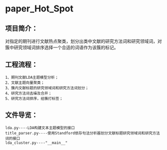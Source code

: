 # paper_Hot_Spot
## 项目简介：
对指定的期刊进行文献热点聚类，划分出类中文献的研究方法词和研究领域词，对簇中研究领域词排序选择一个合适的词语作为该簇的标记。
## 工程流程：
	1、期刊文献LDA主题模型分析；
	2、文献主题向量聚类；
	3、簇内文献标题的研究领域词和研究方法词划分；
	4、研究方法词去噪及合并；
	5、研究方法词排序，给簇打标签；
## 文件导览：
	lda.py----LDA构建文本主题模型的接口
	title_parser.py----使用Standford依存句法分析器划分文献标题研究领域词和研究方法词的接口
	lda_cluster.py----"__main__"
